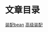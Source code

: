 # 文章目录
[装配bean](./02.%E8%A3%85%E9%85%8Dbean.md)
[高级装配](./03.%E9%AB%98%E7%BA%A7%E8%A3%85%E9%85%8D.md)
